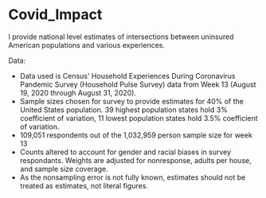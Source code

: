 # Covid_Impact
I provide national level estimates of intersections between uninsured American populations and various experiences.

Data:
- Data used is Census' Household Experiences During Coronavirus Pandemic Survey (Household Pulse Survey) data from Week 13 (August 19, 2020 through August 31, 2020). 
- Sample sizes chosen for survey to provide estimates for 40% of the United States population. 39 highest population states hold 3% coefficient of variation, 11 lowest population states hold 3.5% coefficient of variation.
- 109,051 respondents out of the 1,032,959 person sample size for week 13
- Counts altered to account for gender and racial biases in survey respondants. Weights are adjusted for nonresponse, adults per house, and sample size coverage.
- As the nonsampling error is not fully known, estimates should not be treated as estimates, not literal figures.
